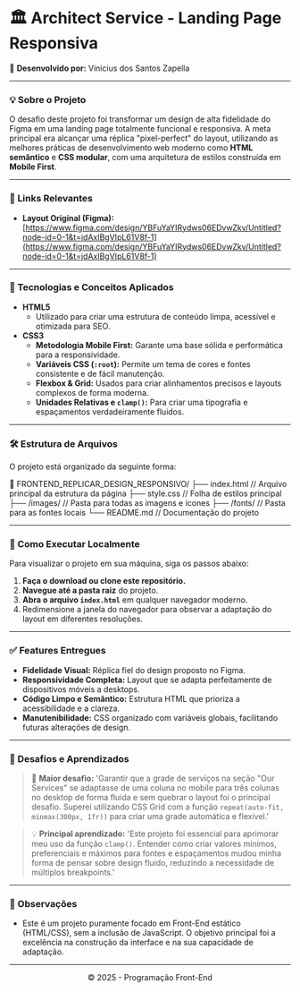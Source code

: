 # 🏛️ Architect Service - Landing Page Responsiva

👤 **Desenvolvido por:** Vinícius dos Santos Zapella

---

### 💡 Sobre o Projeto

O desafio deste projeto foi transformar um design de alta fidelidade do Figma em uma landing page totalmente funcional e responsiva. A meta principal era alcançar uma réplica "pixel-perfect" do layout, utilizando as melhores práticas de desenvolvimento web moderno como **HTML semântico** e **CSS modular**, com uma arquitetura de estilos construída em **Mobile First**.

---

### 🔗 Links Relevantes

* **Layout Original (Figma):** [https://www.figma.com/design/YBFuYaYIRydws06EDvwZkv/Untitled?node-id=0-1&t=jdAxIBgVIpL61V8f-1](https://www.figma.com/design/YBFuYaYIRydws06EDvwZkv/Untitled?node-id=0-1&t=jdAxIBgVIpL61V8f-1)

---

### 🎯 Tecnologias e Conceitos Aplicados

* **HTML5**
    * Utilizado para criar uma estrutura de conteúdo limpa, acessível e otimizada para SEO.
* **CSS3**
    * **Metodologia Mobile First:** Garante uma base sólida e performática para a responsividade.
    * **Variáveis CSS (`:root`):** Permite um tema de cores e fontes consistente e de fácil manutenção.
    * **Flexbox & Grid:** Usados para criar alinhamentos precisos e layouts complexos de forma moderna.
    * **Unidades Relativas e `clamp()`:** Para criar uma tipografia e espaçamentos verdadeiramente fluidos.

---

### 🛠️ Estrutura de Arquivos

O projeto está organizado da seguinte forma:

📁 FRONTEND_REPLICAR_DESIGN_RESPONSIVO/
├── index.html            // Arquivo principal da estrutura da página
├── style.css             // Folha de estilos principal
├── /images/              // Pasta para todas as imagens e ícones
├── /fonts/               // Pasta para as fontes locais
└── README.md             // Documentação do projeto

---

### 🚀 Como Executar Localmente

Para visualizar o projeto em sua máquina, siga os passos abaixo:

1.  **Faça o download ou clone este repositório.**
2.  **Navegue até a pasta raiz** do projeto.
3.  **Abra o arquivo `index.html`** em qualquer navegador moderno.
4.  Redimensione a janela do navegador para observar a adaptação do layout em diferentes resoluções.

---

### ✅ Features Entregues

* **Fidelidade Visual:** Réplica fiel do design proposto no Figma.
* **Responsividade Completa:** Layout que se adapta perfeitamente de dispositivos móveis a desktops.
* **Código Limpo e Semântico:** Estrutura HTML que prioriza a acessibilidade e a clareza.
* **Manutenibilidade:** CSS organizado com variáveis globais, facilitando futuras alterações de design.

---

### 🧠 Desafios e Aprendizados

> 💪 **Maior desafio:** 'Garantir que a grade de serviços na seção "Our Services" se adaptasse de uma coluna no mobile para três colunas no desktop de forma fluida e sem quebrar o layout foi o principal desafio. Superei utilizando CSS Grid com a função `repeat(auto-fit, minmax(300px, 1fr))` para criar uma grade automática e flexível.'

> 💡 **Principal aprendizado:** 'Este projeto foi essencial para aprimorar meu uso da função `clamp()`. Entender como criar valores mínimos, preferenciais e máximos para fontes e espaçamentos mudou minha forma de pensar sobre design fluido, reduzindo a necessidade de múltiplos breakpoints.'

---

### 📌 Observações

* Este é um projeto puramente focado em Front-End estático (HTML/CSS), sem a inclusão de JavaScript. O objetivo principal foi a excelência na construção da interface e na sua capacidade de adaptação.

---

<p align="center">
  &copy; 2025 - Programação Front-End
</p>
